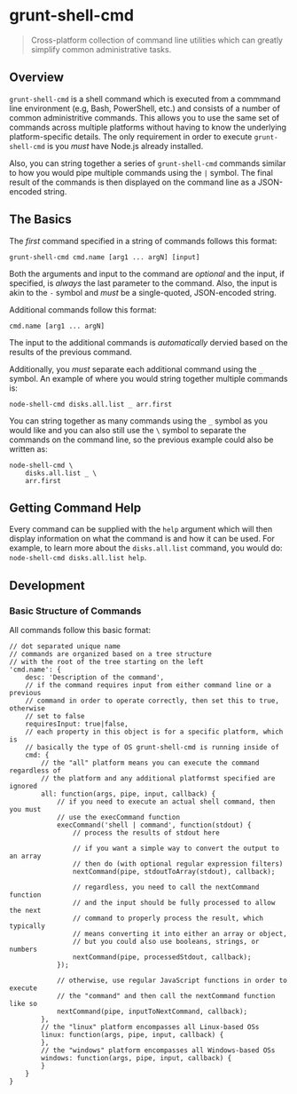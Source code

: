 # grunt-shell-cmd

> Cross-platform collection of command line utilities which can
> greatly simplify common administrative tasks.

## Overview

`grunt-shell-cmd` is a shell command which is executed from a commmand line
environment (e.g, Bash, PowerShell, etc.) and consists of a number of common
administritive commands.  This allows you to use the same set of commands across
multiple platforms without having to know the underlying platform-specific
details.  The only requirement in order to execute `grunt-shell-cmd` is you
*must* have Node.js already installed.

Also, you can string together a series of `grunt-shell-cmd` commands similar
to how you would pipe multiple commands using the `|` symbol.  The final result
of the commands is then displayed on the command line as a JSON-encoded string.

## The Basics

The *first* command specified in a string of commands follows this format:

```
grunt-shell-cmd cmd.name [arg1 ... argN] [input]
```

Both the arguments and input to the command are _optional_ and the input,
if specified, is _always_ the last parameter to the command.  Also, the input
is akin to the `-` symbol and *must* be a single-quoted, JSON-encoded string.

Additional commands follow this format:

```
cmd.name [arg1 ... argN]
```

The input to the additional commands is _automatically_ dervied based on the
results of the previous command.

Additionally, you *must* separate each additional command using the `_` symbol.
An example of where you would string together multiple commands is:

```
node-shell-cmd disks.all.list _ arr.first
```

You can string together as many commands using the `_` symbol as you would like
and you can also still use the `\` symbol to separate the commands on the
command line, so the previous example could also be written as:

```
node-shell-cmd \
    disks.all.list _ \
    arr.first
```

## Getting Command Help

Every command can be supplied with the `help` argument which will then display
information on what the command is and how it can be used.  For example, to
learn more about the `disks.all.list` command, you would do:
`node-shell-cmd disks.all.list help`.

## Development

### Basic Structure of Commands

All commands follow this basic format:

```
// dot separated unique name
// commands are organized based on a tree structure
// with the root of the tree starting on the left
'cmd.name': {
    desc: 'Description of the command',
    // if the command requires input from either command line or a previous
    // command in order to operate correctly, then set this to true, otherwise
    // set to false
    requiresInput: true|false,
    // each property in this object is for a specific platform, which is
    // basically the type of OS grunt-shell-cmd is running inside of
    cmd: {
        // the "all" platform means you can execute the command regardless of
        // the platform and any additional platformst specified are ignored
        all: function(args, pipe, input, callback) {
            // if you need to execute an actual shell command, then you must
            // use the execCommand function
            execCommand('shell | command', function(stdout) {
                // process the results of stdout here
                
                // if you want a simple way to convert the output to an array
                // then do (with optional regular expression filters)
                nextCommand(pipe, stdoutToArray(stdout), callback);
                
                // regardless, you need to call the nextCommand function
                // and the input should be fully processed to allow the next
                // command to properly process the result, which typically
                // means converting it into either an array or object,
                // but you could also use booleans, strings, or numbers
                nextCommand(pipe, processedStdout, callback);
            });
            
            // otherwise, use regular JavaScript functions in order to execute
            // the "command" and then call the nextCommand function like so
            nextCommand(pipe, inputToNextCommand, callback);
        },
        // the "linux" platform encompasses all Linux-based OSs
        linux: function(args, pipe, input, callback) {
        },
        // the "windows" platform encompasses all Windows-based OSs
        windows: function(args, pipe, input, callback) {
        }
    }
}
```
